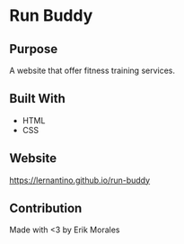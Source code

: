 # Run Buddy

## Purpose
A website that offer fitness training services.

## Built With
* HTML
* CSS

## Website
https://lernantino.github.io/run-buddy

## Contribution
Made with <3 by Erik Morales
